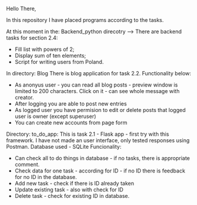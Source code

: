 Hello There, 

In this repository I have placed programs according to the tasks. 

At this moment in the: Backend_python direcotry --> There are backend tasks for section 2.4:
- Fill list with powers of 2;
- Display sum of ten elements;
- Script for writing users from Poland. 

In directory: Blog 
There is blog application for task 2.2. 
Functionality below: 
- As anonyus user - you can read all blog posts - preview window is limited to 200 characters. Click on it - can see whole message with creator.
- After logging you are able to post new entries
- As logged user you have permision to edit or delete posts that logged user is owner (except superuser)
- You can create new accounts from page form


Directory: to_do_app: 
This is task 2.1 - Flask app - first try with this framework. 
I have not made an user interface, only tested responses using Postman. Database used - SQLite 
Funcionality: 
- Can check all to do things in database - if no tasks, there is appropriate comment. 
- Check data for one task - according for ID - if no ID there is feedback for no ID in the database.
- Add new task - check if there is ID already taken
- Update existing task - also with check for ID
- Delete task - check for existing ID in database.
